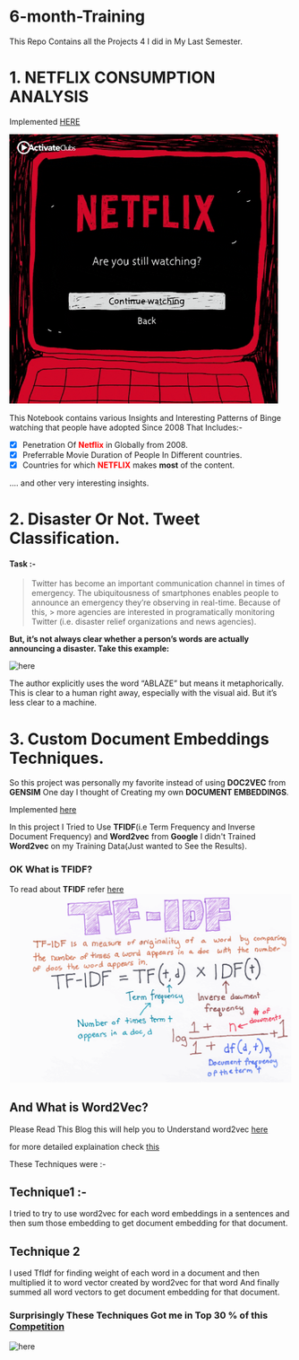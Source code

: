 # 6-month-Training
This Repo Contains all the Projects 4 I did in My Last Semester.

# 1. NETFLIX CONSUMPTION ANALYSIS 
Implemented  [HERE](https://www.kaggle.com/sahib12/netflix-analysis)

![here](PROJECT-1/netflix.gif)

This Notebook contains various Insights and Interesting Patterns of Binge watching that people have adopted
Since 2008 That Includes:-
- [x] Penetration Of <font color="red">**Netflix**</font> in Globally from 2008.
- [x] Preferrable Movie Duration of People In Different countries.
- [x] Countries for which <font color="red">**NETFLIX**</font> makes **most** of the content.

.... and other very interesting insights.

# 2. Disaster Or Not. Tweet Classification.
#### Task :-

> Twitter has become an important communication channel in times of emergency.
> The ubiquitousness of smartphones enables people to announce an emergency they’re observing in real-time. Because of this, > more agencies are interested in programatically monitoring Twitter (i.e. disaster relief organizations and news agencies).

**But, it’s not always clear whether a person’s words are actually announcing a disaster. Take this example:**

![here](https://pbs.twimg.com/media/CLtaYrmWEAEdBt0?format=jpg&name=medium)

The author explicitly uses the word “ABLAZE” but means it metaphorically. This is clear to a human right away, especially with the visual aid. But it’s less clear to a machine.



# 3. Custom Document Embeddings Techniques.

So this project was personally my favorite instead of using **DOC2VEC** from **GENSIM** One day I thought of Creating my own 
**DOCUMENT EMBEDDINGS**.

Implemented [here](https://www.kaggle.com/sahib12/document-embedding-techniques)

In this project I Tried to Use **TFIDF**(i.e Term Frequency and Inverse Document Frequency) and
**Word2vec** from **Google** I didn't Trained **Word2vec** on my Training Data(Just wanted to See the Results).

### OK What is TFIDF?
To read about **TFIDF** refer [here](https://towardsdatascience.com/natural-language-processing-feature-engineering-using-tf-idf-e8b9d00e7e76)
![here](PROJECT-2/tfidf.png)

## And What is Word2Vec?
Please Read This Blog this will help you to Understand word2vec
[here](https://www.freecodecamp.org/news/how-to-get-started-with-word2vec-and-then-how-to-make-it-work-d0a2fca9dad3/)

for more detailed explaination check [this](http://mccormickml.com/2016/04/19/word2vec-tutorial-the-skip-gram-model/)

These Techniques were :-

## Technique1 :-
I tried to try to use word2vec for each word embeddings in a sentences and then sum those embedding to get document embedding for that document.

## Technique 2
I used TfIdf for finding weight of each word in a document and then multiplied it to word vector created by word2vec for that word
And finally summed all word vectors to get document embedding for that document.



### Surprisingly These Techniques Got me in Top 30 % of this [Competition](https://www.kaggle.com/c/nlp-getting-started)




![here](https://cdn.memegenerator.es/imagenes/memes/full/3/25/3254012.jpg)
